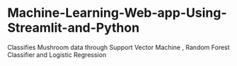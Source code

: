 # Machine-Learning-Web-app-Using-Streamlit-and-Python
Classifies Mushroom data through Support Vector Machine , Random Forest Classifier and Logistic Regression
